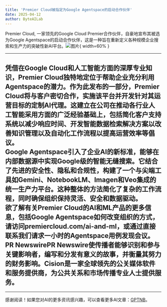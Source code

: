 ```yaml
---
title: 'Premier Cloud被指定为Google Agentspace的启动合作伙伴'
date: 2025-04-12
author: ByteAILab
---
```


Premier Cloud, 一家领先的Google Cloud Premier合作伙伴，自豪地宣布其被选为Google Agentspace的启动合作伙伴，这是一种旨在重新定义各种规模企业搜索和生产力的突破性新AI平台。![图片](https://ai-techpark.com/wp-content/uploads/Premier-Cloud.jpg){ width=60% }

---
  
凭借在Google Cloud和人工智能方面的深厚专业知识，Premier Cloud独特地定位于帮助企业充分利用Agentspace的潜力。作为此发布的一部分，Premier Cloud将与客户密切合作，实施该平台并开发针对其运营目标的定制AI代理。这建立在公司在推动各行业人工智能采用方面的广泛经验基础上，包括简化客户支持系统以减少响应时间、开发智能数据检索解决方案以改善知识管理以及自动化工作流程以提高运营效率等倡议。  
Google Agentspace引入了企业AI的新标准，能够在内部数据源中实现Google级的智能无缝搜索。它结合了先进的安全性、隐私和合规性，构建了一个与尖端工具如Gemini、NotebookLM、Imagen和Veo集成的统一生产力平台。这种整体的方法简化了复杂的工作流程，同时确保组织保持灵活、安全和数据驱动。  
欲了解有关Premier Cloud的AI和ML产品的更多信息，包括Google Agentspace如何改变组织的方式，请访问premiercloud.com/ai-and-ml，或通过直接联系我们请求一小时的Agentspace用例发现会议。  
PR NewswirePR Newswire使传播者能够识别和参与关键影响者，编写和分发有意义的故事，并衡量其努力的财务影响。Cision是一家全球领先的公关媒体软件和服务提供商，为公共关系和市场传播专业人士提供服务。  
---
---
感谢阅读！如果您对AI的更多资讯感兴趣，可以查看更多AI文章：[GPTNB](https://gptnb.com)。